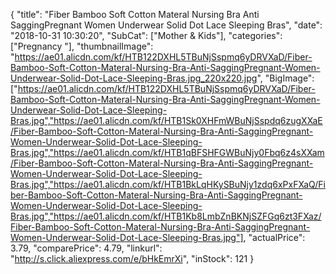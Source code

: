 {
	"title": "Fiber Bamboo Soft Cotton Materal Nursing Bra Anti SaggingPregnant Women Underwear Solid Dot Lace Sleeping Bras",
	"date": "2018-10-31 10:30:20",
	"SubCat": ["Mother & Kids"],
	"categories": ["Pregnancy "],
	"thumbnailImage": "https://ae01.alicdn.com/kf/HTB122DXHL5TBuNjSspmq6yDRVXaD/Fiber-Bamboo-Soft-Cotton-Materal-Nursing-Bra-Anti-SaggingPregnant-Women-Underwear-Solid-Dot-Lace-Sleeping-Bras.jpg_220x220.jpg",
	"BigImage": ["https://ae01.alicdn.com/kf/HTB122DXHL5TBuNjSspmq6yDRVXaD/Fiber-Bamboo-Soft-Cotton-Materal-Nursing-Bra-Anti-SaggingPregnant-Women-Underwear-Solid-Dot-Lace-Sleeping-Bras.jpg","https://ae01.alicdn.com/kf/HTB1Sk0XHFmWBuNjSspdq6zugXXaE/Fiber-Bamboo-Soft-Cotton-Materal-Nursing-Bra-Anti-SaggingPregnant-Women-Underwear-Solid-Dot-Lace-Sleeping-Bras.jpg","https://ae01.alicdn.com/kf/HTB1qBFSHFGWBuNjy0Fbq6z4sXXam/Fiber-Bamboo-Soft-Cotton-Materal-Nursing-Bra-Anti-SaggingPregnant-Women-Underwear-Solid-Dot-Lace-Sleeping-Bras.jpg","https://ae01.alicdn.com/kf/HTB1BkLqHKySBuNjy1zdq6xPxFXaQ/Fiber-Bamboo-Soft-Cotton-Materal-Nursing-Bra-Anti-SaggingPregnant-Women-Underwear-Solid-Dot-Lace-Sleeping-Bras.jpg","https://ae01.alicdn.com/kf/HTB1Kb8LmbZnBKNjSZFGq6zt3FXaz/Fiber-Bamboo-Soft-Cotton-Materal-Nursing-Bra-Anti-SaggingPregnant-Women-Underwear-Solid-Dot-Lace-Sleeping-Bras.jpg"],
	"actualPrice": 3.79,
	"comparePrice": 4.79,
	"linkurl": "http://s.click.aliexpress.com/e/bHkEmrXi",
	"inStock": 121
}

